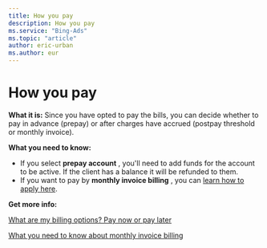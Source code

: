 ```yaml
---
title: How you pay
description: How you pay
ms.service: "Bing-Ads"
ms.topic: "article"
author: eric-urban
ms.author: eur
---
```


# How you pay

**What it is:**  Since you have opted to pay the bills, you can decide whether to pay in advance (prepay) or after charges have accrued (postpay threshold or monthly invoice).

**What you need to know:**

- If you select **prepay account** , you'll need to add funds for the account to be active. If the client has a balance it will be refunded to them.
- If you want to pay by **monthly invoice billing** , you can [learn how to apply here](../hlp_BA_PROC_MonthlyInvoiceApply.md).

**Get more info:**

[What are my billing options? Pay now or pay later](../hlp_BA_CONC_HowBillingWorks.md)

[What you need to know about monthly invoice billing](../hlp_BA_CONC_MonthlyInvoiceBilling.md)


